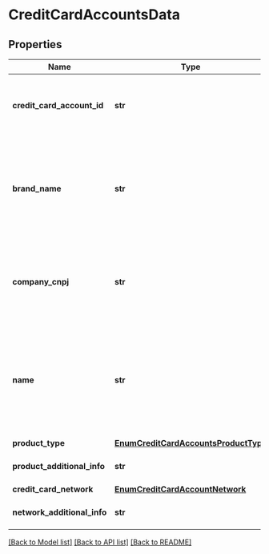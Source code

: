 # CreditCardAccountsData

## Properties
Name | Type | Description | Notes
------------ | ------------- | ------------- | -------------
**credit_card_account_id** | **str** | Identifica de forma única a conta pagamento pós-paga do cliente, mantendo as regras de imutabilidade dentro da instituição transmissora. | 
**brand_name** | **str** | Nome da Marca reportada pelo participante no Open Finance. Recomenda-se utilizar, sempre que possível, o mesmo nome de marca atribuído no campo do diretório Customer Friendly Server Name (Authorisation Server). | 
**company_cnpj** | **str** | Número completo do CNPJ da instituição responsável pelo Cadastro - o CNPJ corresponde ao número de inscrição no Cadastro de Pessoa Jurídica. Deve-se ter apenas os números do CNPJ, sem máscara | 
**name** | **str** | Denominação/Identificação do nome da conta de pagamento pós-paga (cartão). Conforme CIRCULAR Nº 3.680,BCB, 2013: &#x27;conta de pagamento pós-paga: destinada à execução de transações de pagamento que independem do aporte prévio de recursos | 
**product_type** | [**EnumCreditCardAccountsProductType**](EnumCreditCardAccountsProductType.md) |  | 
**product_additional_info** | **str** | Informações complementares se tipo de Cartão &#x27;OUTROS&#x27; | [optional] 
**credit_card_network** | [**EnumCreditCardAccountNetwork**](EnumCreditCardAccountNetwork.md) |  | 
**network_additional_info** | **str** | Texto livre para especificar categoria de bandeira marcada como &#x27;OUTRAS&#x27; | [optional] 

[[Back to Model list]](../README.md#documentation-for-models) [[Back to API list]](../README.md#documentation-for-api-endpoints) [[Back to README]](../README.md)

